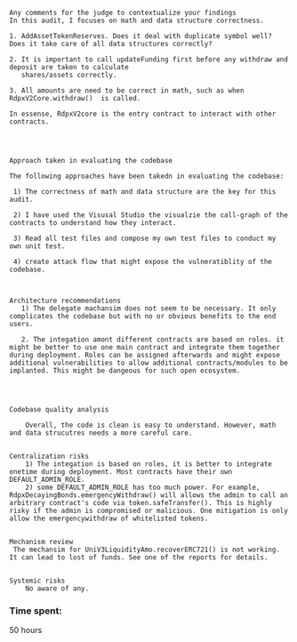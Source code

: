     Any comments for the judge to contextualize your findings
    In this audit, I focuses on math and data structure correctness. 

    1. AddAssetTokenReserves. Does it deal with duplicate symbol well? Does it take care of all data structures correctly?
 
    2. It is important to call updateFunding first before any withdraw and deposit are taken to calculate
       shares/assets correctly.

    3. All amounts are need to be correct in math, such as when RdpxV2Core.withdraw()  is called.

    In essense, RdpxV2core is the entry contract to interact with other contracts. 




    Approach taken in evaluating the codebase

    The following approaches have been takedn in evaluating the codebase: 

     1) The correctness of math and data structure are the key for this audit. 

     2) I have used the Visusal Studio the visualzie the call-graph of the contracts to understand how they interact.

     3) Read all test files and compose my own test files to conduct my own unit test.

     4) create attack flow that might expose the vulneratiblity of the codebase. 



    Architecture recommendations
       1) The delegate machansim does not seem to be necessary. It only complicates the codebase but with no or obvious benefits to the end        users. 

       2. The integation amont different contracts are based on roles. it might be better to use one main contract and integrate them together during deployment. Roles can be assigned afterwards and might expose additional vulnerabilities to allow additional contracts/modules to be implanted. This might be dangeous for such open ecosystem.

       


    Codebase quality analysis

        Overall, the code is clean is easy to understand. However, math and data strucutres needs a more careful care.


    Centralization risks
        1) The integation is based on roles, it is better to integrate onetime during deployment. Most contracts have their own  DEFAULT_ADMIN_ROLE. 
        2) some DEFAULT_ADMIN_ROLE has too much power. For example, RdpxDecayingBonds.emergencyWithdraw() will allows the admin to call an arbitrary contract's code via token.safeTransfer(). This is highly risky if the admin is compromised or malicious. One mitigation is only allow the emergencywithdraw of whitelisted tokens. 


    Mechanism review
     The mechansim for UniV3LiquidityAmo.recoverERC721() is not working. It can lead to lost of funds. See one of the reports for details.


    Systemic risks
        No aware of any.




### Time spent:
50 hours